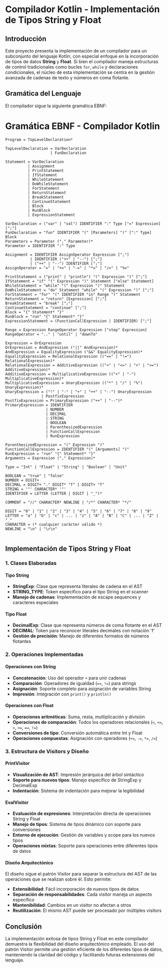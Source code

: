 # Compilador Kotlin - Implementación de Tipos String y Float

## Introducción

Este proyecto presenta la implementación de un compilador para un subconjunto del lenguaje Kotlin, con especial enfoque en la incorporación de tipos de datos **String** y **Float**. Si bien el compilador maneja estructuras de control tradicionales como bucles `for`, `while` y declaraciones condicionales, el núcleo de esta implementación se centra en la gestión avanzada de cadenas de texto y números en coma flotante.

## Gramática del Lenguaje

El compilador sigue la siguiente gramática EBNF:

# Gramática EBNF - Compilador Kotlin

```ebnf
Program = TopLevelDeclaration*

TopLevelDeclaration = VarDeclaration
                    | FunDeclaration

Statement = VarDeclaration
          | Assignment
          | PrintStatement
          | IfStatement
          | WhileStatement
          | DoWhileStatement
          | ForStatement
          | ReturnStatement
          | BreakStatement
          | ContinueStatement
          | Block
          | RunBlock
          | ExpressionStatement

VarDeclaration = ("var" | "val") IDENTIFIER ":" Type ["=" Expression] [";"]
FunDeclaration = "fun" IDENTIFIER "(" [Parameters] ")" [":" Type] Block
Parameters = Parameter ("," Parameter)*
Parameter = IDENTIFIER ":" Type

Assignment = IDENTIFIER AssignOperator Expression [";"]
           | IDENTIFIER ("++" | "--") [";"]
           | ("++" | "--") IDENTIFIER [";"]
AssignOperator = "=" | "+=" | "-=" | "*=" | "/=" | "%="

PrintStatement = ("print" | "println") "(" Expression ")" [";"]
IfStatement = "if" "(" Expression ")" Statement ["else" Statement]
WhileStatement = "while" "(" Expression ")" Statement
DoWhileStatement = "do" Statement "while" "(" Expression ")" [";"]
ForStatement = "for" "(" IDENTIFIER "in" Range ")" Statement
ReturnStatement = "return" [Expression] [";"]
BreakStatement = "break" [";"]
ContinueStatement = "continue" [";"]
Block = "{" Statement* "}"
RunBlock = "run" "{" Statement* "}"
ExpressionStatement = (FunctionCallExpression | IDENTIFIER) [";"]

Range = Expression RangeOperator Expression ["step" Expression]
RangeOperator = ".." | "until" | "downTo"

Expression = OrExpression
OrExpression = AndExpression ("||" AndExpression)*
AndExpression = EqualityExpression ("&&" EqualityExpression)*
EqualityExpression = RelationalExpression (("==" | "!=") RelationalExpression)*
RelationalExpression = AdditiveExpression (("<" | "<=" | ">" | ">=") AdditiveExpression)*
AdditiveExpression = MultiplicativeExpression (("+" | "-") MultiplicativeExpression)*
MultiplicativeExpression = UnaryExpression (("*" | "/" | "%") UnaryExpression)*
UnaryExpression = ("!" | "-" | "+" | "++" | "--") UnaryExpression
                | PostfixExpression
PostfixExpression = PrimaryExpression ("++" | "--")*
PrimaryExpression = IDENTIFIER
                  | NUMBER
                  | DECIMAL
                  | STRING
                  | BOOLEAN
                  | ParenthesizedExpression
                  | FunctionCallExpression
                  | RunExpression

ParenthesizedExpression = "(" Expression ")"
FunctionCallExpression = IDENTIFIER "(" [Arguments] ")"
RunExpression = "run" "{" Statement* "}"
Arguments = Expression ("," Expression)*

Type = "Int" | "Float" | "String" | "Boolean" | "Unit"

BOOLEAN = "true" | "false"
NUMBER = DIGIT+
DECIMAL = DIGIT+ "." DIGIT* "f" | DIGIT+ "f"
STRING = '"' CHARACTER* '"'
IDENTIFIER = LETTER (LETTER | DIGIT | "_")*

COMMENT = "//" CHARACTER* NEWLINE | "/*" CHARACTER* "*/"

DIGIT = "0" | "1" | "2" | "3" | "4" | "5" | "6" | "7" | "8" | "9"
LETTER = "a" | "b" | "c" | ... | "z" | "A" | "B" | "C" | ... | "Z" | "_"
CHARACTER = (* cualquier carácter válido *)
NEWLINE = "\n" | "\r\n"
```

```

```
## Implementación de Tipos String y Float

### 1. Clases Elaboradas

#### Tipo String
- **StringExp**: Clase que representa literales de cadena en el AST
- **STRING_TYPE**: Token específico para el tipo String en el scanner
- **Manejo de cadenas**: Implementación de escape sequences y caracteres especiales

#### Tipo Float
- **DecimalExp**: Clase que representa números de coma flotante en el AST
- **DECIMAL**: Token para reconocer literales decimales con notación 'f'
- **Gestión de precisión**: Manejo de diferentes formatos de números flotantes

### 2. Operaciones Implementadas

#### Operaciones con String
- **Concatenación**: Uso del operador `+` para unir cadenas
- **Comparación**: Operadores de igualdad (`==`, `!=`) para strings
- **Asignación**: Soporte completo para asignación de variables String
- **Impresión**: Integración con `print()` y `println()`

#### Operaciones con Float
- **Operaciones aritméticas**: Suma, resta, multiplicación y división
- **Operaciones de comparación**: Todos los operadores relacionales (`<`, `<=`, `>`, `>=`, `==`, `!=`)
- **Conversiones de tipo**: Conversión automática entre Int y Float
- **Operaciones compuestas**: Asignación con operadores (`+=`, `-=`, `*=`, `/=`)

### 3. Estructura de Visitors y Diseño

#### PrintVisitor
- **Visualización de AST**: Impresión jerárquica del árbol sintáctico
- **Soporte para nuevos tipos**: Manejo específico de StringExp y DecimalExp
- **Indentación**: Sistema de indentación para mejorar la legibilidad

#### EvalVisitor
- **Evaluación de expresiones**: Interpretación directa de operaciones String y Float
- **Manejo de tipos**: Sistema de tipos dinámico con soporte para conversiones
- **Entorno de ejecución**: Gestión de variables y scope para los nuevos tipos
- **Operaciones mixtas**: Soporte para operaciones entre diferentes tipos de datos

#### Diseño Arquitectónico
El diseño sigue el patrón Visitor para separar la estructura del AST de las operaciones que se realizan sobre él. Esto permite:

- **Extensibilidad**: Fácil incorporación de nuevos tipos de datos
- **Separación de responsabilidades**: Cada visitor maneja un aspecto específico
- **Mantenibilidad**: Cambios en un visitor no afectan a otros
- **Reutilización**: El mismo AST puede ser procesado por múltiples visitors

## Conclusión

La implementación exitosa de tipos String y Float en este compilador demuestra la flexibilidad del diseño arquitectónico empleado. El uso del patrón Visitor permite una gestión eficiente de los diferentes tipos de datos, manteniendo la claridad del código y facilitando futuras extensiones del lenguaje.
